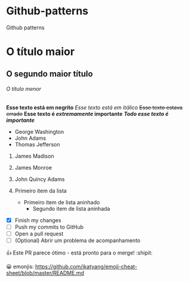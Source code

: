 # Github-patterns
Github patterns

# O título maior
## O segundo maior título
###### O título menor


**Esse texto está em negrito**
*Esse texto está em itálico*
~~Esse texto estava errado~~
**Esse texto é _extremamente_ importante**
***Todo esse texto é importante***


- George Washington
- John Adams
- Thomas Jefferson

1. James Madison
2. James Monroe
3. John Quincy Adams


1. Primeiro item da lista
   - Primeiro item de lista aninhado
     - Segundo item de lista aninhada
     
     
- [x] Finish my changes
- [ ] Push my commits to GitHub
- [ ] Open a pull request
- [ ] \(Optional) Abrir um problema de acompanhamento

:+1: Este PR parece ótimo - está pronto para o merge! :shipit:

:grinning:
emonjis: https://github.com/ikatyang/emoji-cheat-sheet/blob/master/README.md
